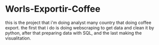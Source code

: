 # Worls-Exportir-Coffee
this is the project that i'm doing analyst many country that doing coffee export. the first that i do is doing webscraping to get data and clean it by python, after that preparing data with SQL, and the last making the visualitation.

